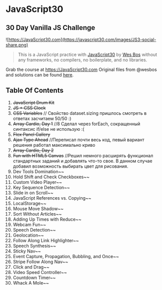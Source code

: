 # JavaScript30
## 30 Day Vanilla JS Challenge
![https://JavaScript30.com](https://javascript30.com/images/JS3-social-share.png)

> This is a JavaScript practice with [JavaScript30](https://javascript30.com/) by [Wes Bos](https://github.com/wesbos) without any frameworks, no compilers, no boilerplate, and no libraries.

Grab the course at https://JavaScript30.com
Original files from @wesbos and solutions can be found [here](https://github.com/wesbos/JavaScript30).

## Table Of Contents

1. ~~JavaScript Drum Kit~~ 
2. ~~JS + CSS Clock~~
3. ~~CSS Variables~~
// Свойство dataset.sizing пришлось смотреть в ответах засчитаем 50/50 :)
4. ~~Array Cardio, Day 1~~
//8 Сделал через forEach, сокращенный синтаксис if/else не использую :(
5. ~~Flex  Panel Gallery~~
6. ~~Ajax Type Ahead~~ 
//Переписал почти весь код, певый вариант решения работал максимально криво
7. ~~Array Cardio, Day 2~~
8. ~~Fun with HTML5 Canvas~~
//Решил немного расширять функционал стандартных заданий и добавлять что-то свое. 
В данном случае добавил возможность выбирать цвет для рисования.
9. Dev Tools Domination~~
10. Hold Shift and Check Checkboxes~~
11. Custom Video Player~~
12. Key Sequence Detection~~
13. Slide in on Scroll~~
14. JavaScript References vs. Copying~~
15. LocalStorage~~
16. Mouse Move Shadow~~
17. Sort Without Articles~~
18. Adding Up Times with Reduce~~
19. Webcam Fun~~
20. Speech Detection~~
21. Geolocation~~
22. Follow Along Link Highlighter~~
23. Speech Synthesis~~
24. Sticky Nav~~
25. Event Capture, Propagation, Bubbling, and Once~~
26. Stripe Follow Along Nav~~
27. Click and Drag~~
28. Video Speed Controller~~
29. Countdown Timer~~
30. Whack A Mole~~

